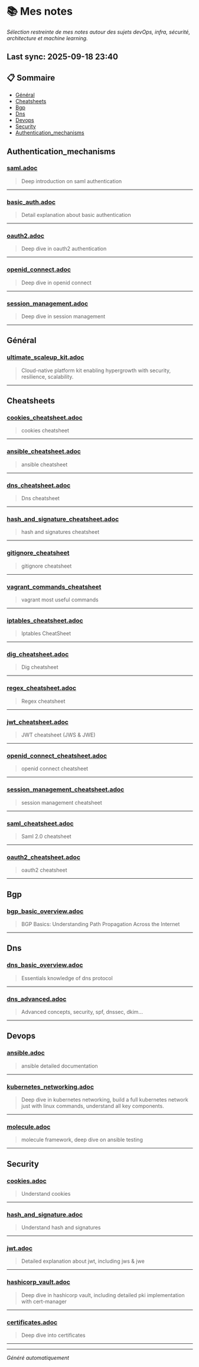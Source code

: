 # 📚 Mes notes  
*Sélection restreinte de mes notes autour des sujets devOps, infra, sécurité, architecture et machine learning.*

## Last sync: 2025-09-18 23:40


## 📋 Sommaire

- [Général](#général)
- [Cheatsheets](#cheatsheets)
- [Bgp](#bgp)
- [Dns](#dns)
- [Devops](#devops)
- [Security](#security)
- [Authentication_mechanisms](#authentication_mechanisms)


## Authentication_mechanisms

### [saml.adoc](security/authentication_mechanisms/saml.adoc)
> Deep introduction on saml authentication

---
### [basic_auth.adoc](security/authentication_mechanisms/basic_auth.adoc)
> Detail explanation about basic authentication

---
### [oauth2.adoc](security/authentication_mechanisms/oauth2.adoc)
> Deep dive in oauth2 authentication

---
### [openid_connect.adoc](security/authentication_mechanisms/openid_connect.adoc)
> Deep dive in openid connect

---
### [session_management.adoc](security/authentication_mechanisms/session_management.adoc)
> Deep dive in session management

---

## Général

### [ultimate_scaleup_kit.adoc](ultimate_scaleup_kit.adoc)
> Cloud-native platform kit enabling hypergrowth with security, resilience, scalability.

---

## Cheatsheets

### [cookies_cheatsheet.adoc](cheatsheets/cookies_cheatsheet.adoc)
> cookies cheatsheet

---
### [ansible_cheatsheet.adoc](cheatsheets/ansible_cheatsheet.adoc)
> ansible cheatsheet

---
### [dns_cheatsheet.adoc](cheatsheets/dns_cheatsheet.adoc)
> Dns cheatsheet

---
### [hash_and_signature_cheatsheet.adoc](cheatsheets/hash_and_signature_cheatsheet.adoc)
> hash and signatures cheatsheet

---
### [gitignore_cheatsheet](cheatsheets/gitignore_cheatsheet)
> gitignore cheatsheet

---
### [vagrant_commands_cheatsheet](cheatsheets/vagrant_commands_cheatsheet)
> vagrant most useful commands

---
### [iptables_cheatsheet.adoc](cheatsheets/iptables_cheatsheet.adoc)
> Iptables CheatSheet

---
### [dig_cheatsheet.adoc](cheatsheets/dig_cheatsheet.adoc)
> Dig cheatsheet

---
### [regex_cheatsheet.adoc](cheatsheets/regex_cheatsheet.adoc)
> Regex cheatsheet

---
### [jwt_cheatsheet.adoc](cheatsheets/jwt_cheatsheet.adoc)
> JWT cheatsheet (JWS & JWE)

---
### [openid_connect_cheatsheet.adoc](cheatsheets/openid_connect_cheatsheet.adoc)
> openid connect cheatsheet

---
### [session_management_cheatsheet.adoc](cheatsheets/session_management_cheatsheet.adoc)
> session management cheatsheet

---
### [saml_cheatsheet.adoc](cheatsheets/saml_cheatsheet.adoc)
> Saml 2.0 cheatsheet

---
### [oauth2_cheatsheet.adoc](cheatsheets/oauth2_cheatsheet.adoc)
> oauth2 cheatsheet

---

## Bgp

### [bgp_basic_overview.adoc](networking/protocols/bgp/bgp_basic_overview.adoc)
> BGP Basics: Understanding Path Propagation Across the Internet

---

## Dns

### [dns_basic_overview.adoc](networking/protocols/dns/dns_basic_overview.adoc)
> Essentials knowledge of dns protocol

---
### [dns_advanced.adoc](networking/protocols/dns/dns_advanced.adoc)
> Advanced concepts, security, spf, dnssec, dkim...

---

## Devops

### [ansible.adoc](devops/ansible.adoc)
> ansible detailed documentation

---
### [kubernetes_networking.adoc](devops/kubernetes_networking.adoc)
> Deep dive in kubernetes networking, build a full kubernetes network just with linux commands, understand all key components.

---
### [molecule.adoc](devops/molecule.adoc)
> molecule framework, deep dive on ansible testing

---

## Security

### [cookies.adoc](security/cookies.adoc)
> Understand cookies

---
### [hash_and_signature.adoc](security/hash_and_signature.adoc)
> Understand hash and signatures

---
### [jwt.adoc](security/jwt.adoc)
> Detailed explanation about jwt, including jws & jwe

---
### [hashicorp_vault.adoc](security/hashicorp_vault.adoc)
> Deep dive in hashicorp vault, including detailed pki implementation with cert-manager

---
### [certificates.adoc](security/certificates.adoc)
> Deep dive into certificates

---

---
_Généré automatiquement_